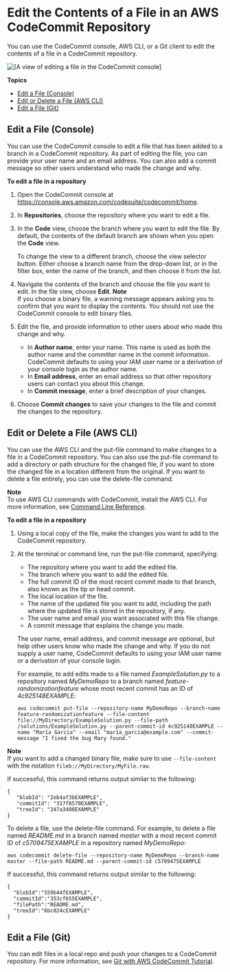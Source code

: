 # Edit the Contents of a File in an AWS CodeCommit Repository<a name="how-to-edit-file"></a>

You can use the CodeCommit console, AWS CLI, or a Git client to edit the contents of a file in a CodeCommit repository\. 

![\[A view of editing a file in the CodeCommit console\]](http://docs.aws.amazon.com/codecommit/latest/userguide/images/codecommit-edit-file.png)

**Topics**
+ [Edit a File \(Console\)](#how-to-edit-file-console)
+ [Edit or Delete a File \(AWS CLI\)](#how-to-edit-file-cli)
+ [Edit a File \(Git\)](#how-to-edit-file-git)

## Edit a File \(Console\)<a name="how-to-edit-file-console"></a>

You can use the CodeCommit console to edit a file that has been added to a branch in a CodeCommit repository\. As part of editing the file, you can provide your user name and an email address\. You can also add a commit message so other users understand who made the change and why\.

**To edit a file in a repository**

1. Open the CodeCommit console at [https://console\.aws\.amazon\.com/codesuite/codecommit/home](https://console.aws.amazon.com/codesuite/codecommit/home)\.

1. In **Repositories**, choose the repository where you want to edit a file\. 

1. In the **Code** view, choose the branch where you want to edit the file\. By default, the contents of the default branch are shown when you open the **Code** view\. 

   To change the view to a different branch, choose the view selector button\. Either choose a branch name from the drop\-down list, or in the filter box, enter the name of the branch, and then choose it from the list\.

1. Navigate the contents of the branch and choose the file you want to edit\. In the file view, choose **Edit**\.
**Note**  
If you choose a binary file, a warning message appears asking you to confirm that you want to display the contents\. You should not use the CodeCommit console to edit binary files\.

1. Edit the file, and provide information to other users about who made this change and why\. 
   + In **Author name**, enter your name\. This name is used as both the author name and the committer name in the commit information\. CodeCommit defaults to using your IAM user name or a derivation of your console login as the author name\.
   + In **Email address**, enter an email address so that other repository users can contact you about this change\. 
   + In **Commit message**, enter a brief description of your changes\.

1. Choose **Commit changes** to save your changes to the file and commit the changes to the repository\.

## Edit or Delete a File \(AWS CLI\)<a name="how-to-edit-file-cli"></a>

You can use the AWS CLI and the put\-file command to make changes to a file in a CodeCommit repository\. You can also use the put\-file command to add a directory or path structure for the changed file, if you want to store the changed file in a location different from the original\. If you want to delete a file entirely, you can use the delete\-file command\.

**Note**  
To use AWS CLI commands with CodeCommit, install the AWS CLI\. For more information, see [Command Line Reference](cmd-ref.md)\. 

**To edit a file in a repository**

1. Using a local copy of the file, make the changes you want to add to the CodeCommit repository\.

1. At the terminal or command line, run the put\-file command, specifying:
   + The repository where you want to add the edited file\.
   + The branch where you want to add the edited file\.
   + The full commit ID of the most recent commit made to that branch, also known as the tip or head commit\.
   + The local location of the file\.
   + The name of the updated file you want to add, including the path where the updated file is stored in the repository, if any\.
   + The user name and email you want associated with this file change\.
   + A commit message that explains the change you made\.

   The user name, email address, and commit message are optional, but help other users know who made the change and why\. If you do not supply a user name, CodeCommit defaults to using your IAM user name or a derivation of your console login\.

   For example, to add edits made to a file named *ExampleSolution\.py* to a repository named *MyDemoRepo* to a branch named *feature\-randomizationfeature* whose most recent commit has an ID of *4c925148EXAMPLE*:

   ```
   aws codecommit put-file --repository-name MyDemoRepo --branch-name feature-randomizationfeature --file-content file://MyDirectory/ExampleSolution.py --file-path /solutions/ExampleSolution.py --parent-commit-id 4c925148EXAMPLE --name "María García" --email "maría_garcía@example.com" --commit-message "I fixed the bug Mary found."
   ```
**Note**  
If you want to add a changed binary file, make sure to use `--file-content` with the notation `fileb://MyDirectory/MyFile.raw`\.

   If successful, this command returns output similar to the following:

   ```
   {
      "blobId": "2eb4af3bEXAMPLE",
      "commitId": "317f8570EXAMPLE",
      "treeId": "347a3408EXAMPLE"
   }
   ```

To delete a file, use the delete\-file command\. For example, to delete a file named *README\.md* in a branch named *master* with a most recent commit ID of *c5709475EXAMPLE* in a repository named *MyDemoRepo*:

```
aws codecommit delete-file --repository-name MyDemoRepo --branch-name master --file-path README.md --parent-commit-id c5709475EXAMPLE
```

If successful, this command returns output similar to the following:

```
{
  "blobId":"559b44fEXAMPLE",
  "commitId":"353cf655EXAMPLE",
  "filePath":"README.md",
  "treeId":"6bc824cEXAMPLE"
}
```

## Edit a File \(Git\)<a name="how-to-edit-file-git"></a>

You can edit files in a local repo and push your changes to a CodeCommit repository\. For more information, see [Git with AWS CodeCommit Tutorial](getting-started.md)\.